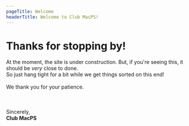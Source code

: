 ```yaml
---
pageTitle: Welcome
headerTitle: Welcome to Club MacPS!
---
```


# Thanks for stopping by!

At the moment, the site is under construction. But, if you're seeing this, it should be _very_ close to done. \
So just hang tight for a bit while we get things sorted on this end! \
\
We thank you for your patience. \
\
\
\
Sincerely, \
**Club MacPS**